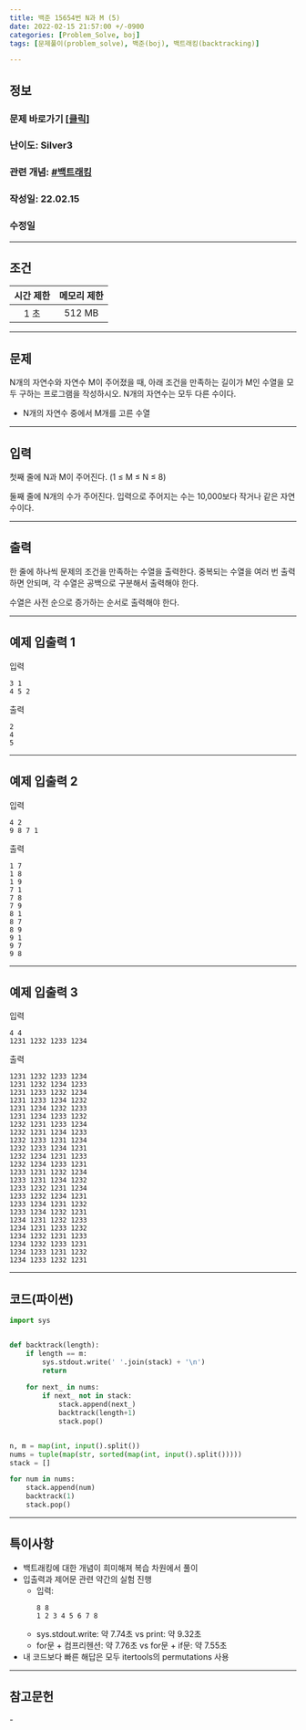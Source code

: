 ```yaml
---
title: 백준 15654번 N과 M (5)
date: 2022-02-15 21:57:00 +/-0900
categories: [Problem_Solve, boj]
tags: [문제풀이(problem_solve), 백준(boj), 백트래킹(backtracking)]

---
```

## 정보
### 문제 바로가기 [[클릭](https://www.acmicpc.net/problem/15654)]
### 난이도: Silver3
### 관련 개념: [#백트래킹](https://www.acmicpc.net/problemset?sort=ac_desc&algo=5)
### 작성일: 22.02.15
### 수정일

---
## 조건

시간 제한|메모리 제한
:---:|:---:
1 초|512 MB

---
## 문제
N개의 자연수와 자연수 M이 주어졌을 때, 아래 조건을 만족하는 길이가 M인 수열을 모두 구하는 프로그램을 작성하시오. N개의 자연수는 모두 다른 수이다.

- N개의 자연수 중에서 M개를 고른 수열

---
## 입력
첫째 줄에 N과 M이 주어진다. (1 ≤ M ≤ N ≤ 8)

둘째 줄에 N개의 수가 주어진다. 입력으로 주어지는 수는 10,000보다 작거나 같은 자연수이다.

---
## 출력
한 줄에 하나씩 문제의 조건을 만족하는 수열을 출력한다. 중복되는 수열을 여러 번 출력하면 안되며, 각 수열은 공백으로 구분해서 출력해야 한다.

수열은 사전 순으로 증가하는 순서로 출력해야 한다.

---
## 예제 입출력 1
입력
```
3 1
4 5 2
```

출력
```
2
4
5
```

---
## 예제 입출력 2
입력
```
4 2
9 8 7 1
```

출력
```
1 7
1 8
1 9
7 1
7 8
7 9
8 1
8 7
8 9
9 1
9 7
9 8
```

---
## 예제 입출력 3
입력
```
4 4
1231 1232 1233 1234
```

출력
```
1231 1232 1233 1234
1231 1232 1234 1233
1231 1233 1232 1234
1231 1233 1234 1232
1231 1234 1232 1233
1231 1234 1233 1232
1232 1231 1233 1234
1232 1231 1234 1233
1232 1233 1231 1234
1232 1233 1234 1231
1232 1234 1231 1233
1232 1234 1233 1231
1233 1231 1232 1234
1233 1231 1234 1232
1233 1232 1231 1234
1233 1232 1234 1231
1233 1234 1231 1232
1233 1234 1232 1231
1234 1231 1232 1233
1234 1231 1233 1232
1234 1232 1231 1233
1234 1232 1233 1231
1234 1233 1231 1232
1234 1233 1232 1231
```

---
## 코드(파이썬)
```python
import sys


def backtrack(length):
    if length == m:
        sys.stdout.write(' '.join(stack) + '\n')
        return
    
    for next_ in nums:
        if next_ not in stack:
            stack.append(next_)
            backtrack(length+1)
            stack.pop()


n, m = map(int, input().split())
nums = tuple(map(str, sorted(map(int, input().split()))))
stack = []

for num in nums:
    stack.append(num)
    backtrack(1)
    stack.pop()

```

---
## 특이사항
- 백트래킹에 대한 개념이 희미해져 복습 차원에서 풀이
- 입출력과 제어문 관련 약간의 실험 진행
  - 입력:
    ```
    8 8
    1 2 3 4 5 6 7 8
    ```
  - sys.stdout.write: 약 7.74초 vs print: 약 9.32초
  - for문 + 컴프리헨션: 약 7.76초 vs for문 + if문: 약 7.55초
- 내 코드보다 빠른 해답은 모두 itertools의 permutations 사용
  
---
## 참고문헌
\-
